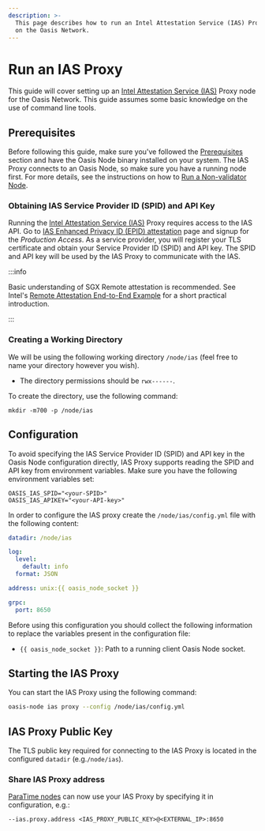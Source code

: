 ```yaml
---
description: >-
  This page describes how to run an Intel Attestation Service (IAS) Proxy node
  on the Oasis Network.
---
```


# Run an IAS Proxy

This guide will cover setting up an [Intel Attestation Service (IAS)](https://software.intel.com/content/www/us/en/develop/download/intel-sgx-intel-epid-provisioning-and-attestation-services.html) Proxy node for the Oasis Network. This guide assumes some basic knowledge on the use of command line tools.

## Prerequisites

Before following this guide, make sure you've followed the [Prerequisites](../prerequisites/README.mdx) section and have the Oasis Node binary installed on your system. The IAS Proxy connects to an Oasis Node, so make sure you have a running node first. For more details, see the instructions on how to [Run a Non-validator Node](/general/run-a-node/set-up-your-node/run-non-validator#configuration).

### Obtaining IAS Service Provider ID (SPID) and API Key

Running the [Intel Attestation Service (IAS)](https://software.intel.com/content/www/us/en/develop/download/intel-sgx-intel-epid-provisioning-and-attestation-services.html) Proxy requires access to the IAS API. Go to [IAS Enhanced Privacy ID (EPID) attestation](https://api.portal.trustedservices.intel.com/EPID-attestation) page and signup for the _Production Access_. As a service provider, you will register your TLS certificate and obtain your Service Provider ID (SPID) and API key. The SPID and API key will be used by the IAS Proxy to communicate with the IAS.

:::info

Basic understanding of SGX Remote attestation is recommended. See Intel's [Remote Attestation End-to-End Example](https://software.intel.com/content/www/us/en/develop/articles/code-sample-intel-software-guard-extensions-remote-attestation-end-to-end-example.html) for a short practical introduction.

:::

### Creating a Working Directory

We will be using the following working directory `/node/ias` (feel free to name your directory however you wish).

* The directory permissions should be `rwx------`.

To create the directory, use the following command:

```text
mkdir -m700 -p /node/ias
```

## Configuration

To avoid specifying the IAS Service Provider ID (SPID) and API key in the Oasis Node configuration directly, IAS Proxy supports reading the SPID and API key from environment variables. Make sure you have the following environment variables set:

```text
OASIS_IAS_SPID="<your-SPID>"
OASIS_IAS_APIKEY="<your-API-key>"
```

In order to configure the IAS proxy create the `/node/ias/config.yml` file with the following content:

```yaml
datadir: /node/ias

log:
  level:
    default: info
  format: JSON

address: unix:{{ oasis_node_socket }}

grpc:
  port: 8650
```

Before using this configuration you should collect the following information to replace the  variables present in the configuration file:

* `{{ oasis_node_socket }}`: Path to a running client Oasis Node socket.

## Starting the IAS Proxy

You can start the IAS Proxy using the following command:

```bash
oasis-node ias proxy --config /node/ias/config.yml
```

## IAS Proxy Public Key

The TLS public key required for connecting to the IAS Proxy is located in the configured `datadir` (e.g.`/node/ias`).

### Share IAS Proxy address <a id="share-seed-node-address"></a>

[ParaTime nodes](run-a-paratime-node.mdx) can now use your IAS Proxy by specifying it in configuration, e.g.:

```text
--ias.proxy.address <IAS_PROXY_PUBLIC_KEY>@<EXTERNAL_IP>:8650
```

[  
](/general/run-a-node/set-up-your-node/run-non-validator)

